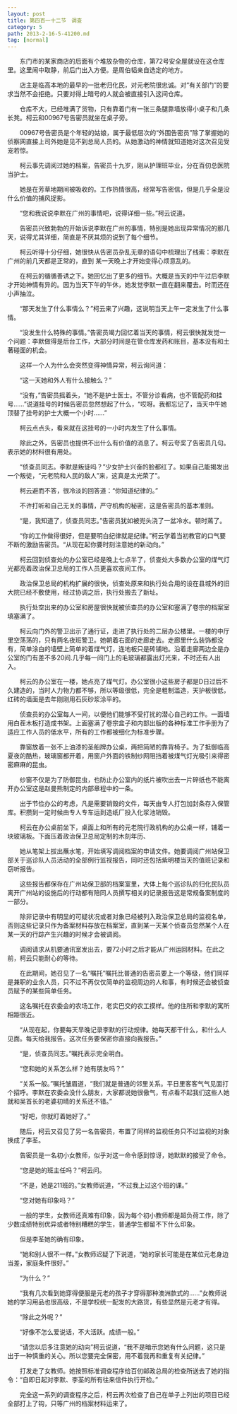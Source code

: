 ```yaml
---
layout: post
title: 第四百一十二节　调查
category: 5
path: 2013-2-16-5-41200.md
tag: [normal]
---
```


　　东门市的某家商店的后面有个堆放杂物的仓库，第72号安全屋就设在这仓库里。这里闹中取静，前后门出入方便。是周伯韬亲自选定的地方。

　　店主是临高本地的最早的一批老归化民，对元老院很忠诚。对“有关部门”的要求当然不会拒绝。只要对得上暗号的人就会被直接引入这间仓库。

　　仓库不大，已经堆满了货物，只有靠着门有一张三条腿靠墙放得小桌子和几条长凳。柯云和00967号告密员就坐在桌子旁。

　　00967号告密员是个年轻的姑娘，属于最低层次的“外围告密员”除了掌握她的侦察网直接上司外她是见不到总局人员的。从她激动的神情就知道她对这次召见受宠若惊。

　　柯云事先调阅过她的档案，告密员十九岁，刚从护理班毕业，分在百仞总医院当护士。

　　她是在芳草地期间被吸收的。工作热情很高，经常写告密信，但是几乎全是没什么价值的捕风捉影。

　　“您和我说说李默在广州的事情吧，说得详细一些。”柯云说道。

　　告密员兴致勃勃的开始诉说李默在广州的事情，特别是她出现异常情况的那几天，说得尤其详细，简直是不厌其烦的说到了每个细节。

　　柯云听得十分仔细，她很快从告密员杂乱无章的语句中梳理出了线索：李默在广州的前几天都是正常的，直到 某一天晚上才开始变得心烦意乱的。

　　在柯云的循循善诱之下。她回忆出了更多的细节。大概是当天的中午过后李默才开始神情有异的。因为当天下午的午休，她发觉李默一直在翻来覆去。时而还在小声抽泣。

　　“那天发生了什么事情么？”柯云来了兴趣，这说明当天上午一定发生了什么事情。

　　“没发生什么特殊的事情。”告密员竭力回忆着当天的事情，柯云很快就发觉一个问题：李默做得是后台工作，大部分时间是在管仓库发药和账目，基本没有和土著碰面的机会。

　　这样一个人为什么会突然变得神情异常，柯云询问道：

　　“这一天她和外人有什么接触么？”

　　“没有，”告密员摇着头，“她不是护士医士。不管分诊看病，也不管配药和挂号……”说道挂号的时候告密员忽然想起了什么，“哎呀。我都忘记了，当天中午她顶替了挂号的护士大概一个小时……”

　　柯云点点头，看来就在这挂号的一小时内发生了什么事情。

　　除此之外，告密员也提供不出什么有价值的消息了。柯云夸奖了告密员几句。表示她的材料很有用处。

　　“侦查员同志。李默是叛徒吗？”少女护士兴奋的脸都红了。如果自己能揭发出一个叛徒，“元老院和人民的敌人”来，这真是太光荣了”。

　　柯云避而不答，很冷淡的回答道：“你知道纪律的。”

　　不许打听和自己无关的事情，严守机构的秘密，这是告密员的基本准则。

　　“是，我知道了，侦查员同志。”告密员犹如被兜头浇了一盆冷水。顿时蔫了。

　　“你的工作做得很好，但是要明白纪律就是纪律。”柯云学着当初教官的口气要不断的激励告密员。“从现在起你要时刻注意她的新动向。”

　　柯云回到侦查处的办公室已经是晚上七点半了，侦查处大多数办公室的煤气灯光都亮着政治保卫总局的工作人员更喜欢夜间工作。

　　政治保卫总局的机构扩展的很快，侦查处原来和执行处合用的设在县城外的旧大院已经不敷使用，经过协调之后，执行处搬去了新址。

　　执行处空出来的办公室和房屋很快就被侦查员的办公室和塞满了卷宗的档案室填塞满了。

　　柯云向门外的警卫出示了通行证，走进了执行处的二层办公楼里。一楼的中厅里空荡荡的，只有两名夜班警卫。她朝着右面的走廊走去。走廊里什么装饰都没有，简单涂白的墙壁上简单的着煤气灯，连地板只是砖铺地。沿着走廊两边全是办公室的门有差不多20间.几乎每一间门上的毛玻璃都露出灯光来，不时还有人出入。

　　柯云的办公室在一楼，她点亮了煤气灯。办公室很小这些房子都是D日过后不久建造的，当时人力物力都不够，所以等级很低，完全是粗制滥造，天护板很低，红砖的墙面是去年刚刚用石灰砂浆涂平的。

　　侦查员的办公室每人一间，以便他们能够不受打扰的潜心自己的工作。一面墙用白茬木板打造成书架。上面塞满了卷宗盒子和内部出版的各种标准工作手册为了适应工作人员的低水平，所有的工作都被细化为标准步骤。

　　靠窗放着一张不上油漆的圣船牌办公桌，两把简陋的靠背椅子。为了抵御临高夏夜的酷热，玻璃窗都开着，用窗户外面的铁制纱网阻挡着被煤气灯光吸引来得密密麻麻的昆虫。

　　纱窗不仅是为了防御昆虫，也防止办公室内的纸片被吹出去一片碎纸也不能离开办公室这是赵曼熊制定的内部章程中的一条。

　　出于节俭办公的考虑，凡是需要销毁的文件，每天由专人打包加封条存入保管库。积攒到一定时候由专人专车运到造纸厂投入化浆池销毁。

　　柯云在办公桌前坐下，桌面上和所有的元老院行政机构的办公桌一样，铺着一块玻璃板。下面压着政治保卫总局定制的木刻年历、

　　她从笔架上拔出蘸水笔，开始填写调阅档案的申请文件。她要调阅广州站保卫部关于巡诊队人员活动的全部例行监视报告，同时还包括紫明楼当天的值班记录和窃听报告。

　　这些报告都保存在广州站保卫部的档案室里，大体上每个巡诊队的归化民队员离开广州站的设施后的行动都有陪同人员撰写相关的记录报告这是常规备案制度的一部分。

　　除非记录中有明显的可疑状况或者对象已经被列入政治保卫总局的监视名单，否则这些记录只作为备案材料存放在档案室，直到某一天某个侦查员忽然某个人在某一天的行踪产生兴趣的时候才会被调阅。

　　调阅请求从机要通讯室发出去，要72小时之后才能从广州运回材料。在此之前，柯云只能耐心的等待。

　　在此期间，她召见了一名“嘱托”嘱托比普通的告密员要上一个等级，他们同样是兼职的业余人员，只不过不再仅仅简单的监视周边的人和事，有时候还会被侦查员赋予的某些简单任务。

　　这名嘱托在农委会的农场工作，老实巴交的农工摸样。他的住所和李默的寓所相距很近。

　　“从现在起，你要每天早晚记录李默的行动规律。她每天都干什么，和什么人见面。每天给我报告。这次任务要保密你直接向我报告。”

　　“是，侦查员同志。”嘱托表示完全明白。

　　“您和她的关系怎么样？她有朋友吗？”

　　“关系一般。”嘱托皱眉道，“我们就是普通的邻里关系。平日里客客气气见面打个招呼。李默在农委会没什么朋友，大家都说她很傲气，有点看不起我们这些人她就和吴首长的老婆初晴的关系还不错。”

　　“好吧，你就盯着她好了。”

　　随后，柯云又召见了另一名告密员，布置了同样的监视任务只不过监视的对象换成了李荃。

　　告密员是一名初小女教师，似乎对这一命令感到惊讶，她默默的接受了命令。

　　“您是她的班主任吗？”柯云问。

　　“不是，她是211班的。”女教师说道，“不过我上过这个班的课。”

　　“您对她有印象吗？”

　　一般的学生，女教师还真难有印象，因为每个初小教师都是超负荷工作，除了少数成绩特别优异或者特别糟糕的学生，普通学生都留不下什么印象。

　　但是李荃她的确有印象。

　　“她和别人很不一样。”女教师迟疑了下说道，“她的家长可能是在某位元老身边当差，家庭条件很好。”

　　“为什么？”

　　“我有几次看到她穿得便服是元老的孩子才穿得那种澳洲款式的……”女教师说她的学习用品也很高级，不是学校统一配发的大路货，有些显然是元老才有得。

　　“除此之外呢？”

　　“好像不怎么爱说话，不大活跃。成绩一般。”

　　“请您以后多注意她的动向”柯云说道，“我不是暗示您她有什么问题，这只是出于一种慎重的关心。所以您要完全保密，用不着我再和重复有关纪律。”

　　打发走了女教师。她按照标准调查程序给百仞邮政总局的检查所送去了她的指令：“自即日起对李默、李荃的所有往来信件执行开检。”

　　完全这一系列的调查程序之后，柯云再次检查了自己在单子上列出的项目已经全部打上了钩，只等广州的档案材料运来了。